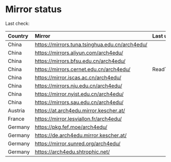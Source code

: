 <script src="./time.js"></script>
# Mirror status
Last check: <script type="text/javascript">localize(1748604019.8435352);</script>

|Country|Mirror|Last update|
|:------|:-----|:----------|
|China|https://mirrors.tuna.tsinghua.edu.cn/arch4edu/|<script type="text/javascript">localize(1748588099);</script>|
|China|https://mirrors.aliyun.com/arch4edu/|<script type="text/javascript">localize(1748588099);</script>|
|China|https://mirrors.bfsu.edu.cn/arch4edu/|<script type="text/javascript">localize(1748544430);</script>|
|China|https://mirrors.cernet.edu.cn/arch4edu/|ReadTimeout|
|China|https://mirror.iscas.ac.cn/arch4edu/|<script type="text/javascript">localize(1748544430);</script>|
|China|https://mirrors.nju.edu.cn/arch4edu/|<script type="text/javascript">localize(1748501371);</script>|
|China|https://mirror.nyist.edu.cn/arch4edu/|<script type="text/javascript">localize(1748544430);</script>|
|China|https://mirrors.sau.edu.cn/arch4edu/|<script type="text/javascript">localize(1731653531);</script>|
|Austria|https://at.arch4edu.mirror.kescher.at/|<script type="text/javascript">localize(1748544430);</script>|
|France|https://mirror.lesviallon.fr/arch4edu/|<script type="text/javascript">localize(1748588099);</script>|
|Germany|https://pkg.fef.moe/arch4edu/|<script type="text/javascript">localize(1748544430);</script>|
|Germany|https://de.arch4edu.mirror.kescher.at/|<script type="text/javascript">localize(1748544430);</script>|
|Germany|https://mirror.sunred.org/arch4edu/|<script type="text/javascript">localize(1748544430);</script>|
|Germany|https://arch4edu.shtrophic.net/|<script type="text/javascript">localize(1748544430);</script>|

<script src="./tablefilter/tablefilter.js"></script>
<script src="./table.js"></script>